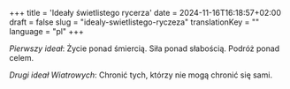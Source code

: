 +++
title = 'Ideały świetlistego rycerza'
date = 2024-11-16T16:18:57+02:00
draft = false
slug = "idealy-swietlistego-ryczeza"
translationKey = ""
language = "pl"
+++

*Pierwszy ideał*: Życie ponad śmiercią. Siła ponad słabością. Podróż ponad celem.

*Drugi ideał Wiatrowych*: Chronić tych, którzy nie mogą chronić się sami.